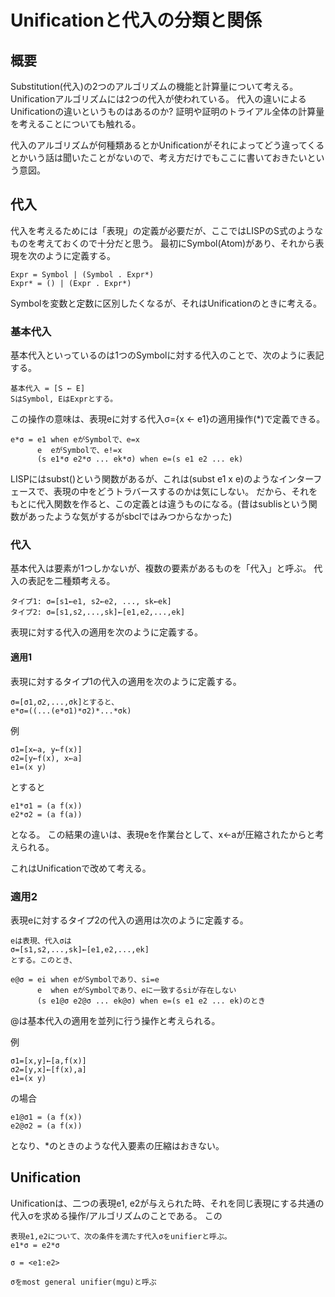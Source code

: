 # Unificationと代入の分類と関係
## 概要
Substitution(代入)の2つのアルゴリズムの機能と計算量について考える。
Unificationアルゴリズムには2つの代入が使われている。
代入の違いによるUnificationの違いというものはあるのか?
証明や証明のトライアル全体の計算量を考えることについても触れる。

代入のアルゴリズムが何種類あるとかUnificationがそれによってどう違ってくるとかいう話は聞いたことがないので、考え方だけでもここに書いておきたいという意図。

## 代入
代入を考えるためには「表現」の定義が必要だが、ここではLISPのS式のようなものを考えておくので十分だと思う。
最初にSymbol(Atom)があり、それから表現を次のように定義する。

```定義:表現
Expr = Symbol | (Symbol . Expr*)
Expr* = () | (Expr . Expr*)
```

Symbolを変数と定数に区別したくなるが、それはUnificationのときに考える。

### 基本代入
基本代入といっているのは1つのSymbolに対する代入のことで、次のように表記する。

```定義:基本代入
基本代入 = [S ← E]
SはSymbol, EはExprとする。
```

この操作の意味は、表現eに対する代入σ={x ← e1}の適用操作(*)で定義できる。

```定義:基本代入の適用
e*σ = e1 when eがSymbolで、e=x
      e  eがSymbolで、e!=x
      (s e1*σ e2*σ ... ek*σ) when e=(s e1 e2 ... ek)
```

LISPにはsubst()という関数があるが、これは(subst e1 x e)のようなインターフェースで、表現の中をどうトラバースするのかは気にしない。
だから、それをもとに代入関数を作ると、この定義とは違うものになる。(昔はsublisという関数があったような気がするがsbclではみつからなかった)

### 代入
基本代入は要素が1つしかないが、複数の要素があるものを「代入」と呼ぶ。
代入の表記を二種類考える。

```表記: 代入
タイプ1: σ=[s1←e1, s2←e2, ..., sk←ek]
タイプ2: σ=[s1,s2,...,sk]←[e1,e2,...,ek]
```

表現に対する代入の適用を次のように定義する。
#### 適用1

表現に対するタイプ1の代入の適用を次のように定義する。
```定義:適用1
σ=[σ1,σ2,...,σk]とすると、
e*σ=((...(e*σ1)*σ2)*...*σk)
```

例
```
σ1=[x←a, y←f(x)]
σ2=[y←f(x), x←a]
e1=(x y)
```
とすると
```
e1*σ1 = (a f(x))
e2*σ2 = (a f(a))
```
となる。
この結果の違いは、表現eを作業台として、x←aが圧縮されたからと考えられる。

これはUnificationで改めて考える。

### 適用2
表現eに対するタイプ2の代入の適用は次のように定義する。

```定義:適用2
eは表現、代入σは
σ=[s1,s2,...,sk]←[e1,e2,...,ek]
とする。このとき、

e@σ = ei when eがSymbolであり、si=e
      e  when eがSymbolであり、eに一致するsiが存在しない
      (s e1@σ e2@σ ... ek@σ) when e=(s e1 e2 ... ek)のとき
```
@は基本代入の適用を並列に行う操作と考えられる。

例
```
σ1=[x,y]←[a,f(x)]
σ2=[y,x]←[f(x),a]
e1=(x y)
```
の場合
```
e1@σ1 = (a f(x))
e2@σ2 = (a f(x))
```
となり、*のときのような代入要素の圧縮はおきない。

## Unification
Unificationは、二つの表現e1, e2が与えられた時、それを同じ表現にする共通の代入σを求める操作/アルゴリズムのことである。
この

```定義:Unifier
表現e1,e2について、次の条件を満たす代入σをunifierと呼ぶ。
e1*σ = e2*σ
```

```Unification
σ = <e1:e2>

σをmost general unifier(mgu)と呼ぶ
```




